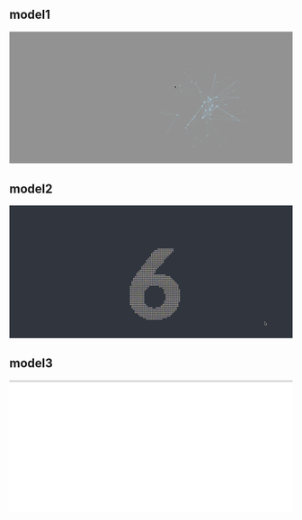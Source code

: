 ## model1
![effect1](./model1/effect.gif)

## model2
![effect2](./model2/effect.gif)

## model3
![effect3](./model3/effect.gif)